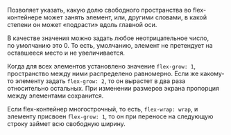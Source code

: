 Позволяет указать, какую долю свободного пространства во flex-контейнере может занять элемент, или, другими словами, в какой степени он может «подрасти» вдоль главной оси.

В качестве значения можно задать любое неотрицательное число, по умолчанию это 0. То есть, умолчанию, элемент не претендует на оставшееся место и не увеличивается.

Когда для всех элементов установлено значение `flex-grow: 1`, пространство между ними распределено равномерно. Если же какому-то элементу задать `flex-grow: 2`, то он вырастет в два раза относительно остальных. При изменении размеров экрана пропорция между элементами сохранится.

Если flex-контейнер многострочный, то есть, `flex-wrap: wrap`, и элементу присвоен `flex-grow: 1`, то он при переносе на следующую строку займет всю свободную ширину.